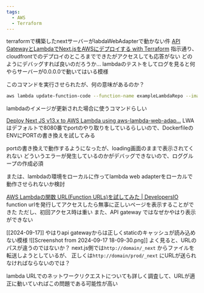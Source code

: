 ```yaml
---
tags:
  - AWS
  - Terraform
---
```


terraformで構築したnextサーバーがlabdaWebAdapterで動かない件
[API GatewayとLambdaでNext.jsをAWSにデプロイする with Terraform](https://zenn.dev/yamakenji24/articles/deploy-nextjs-with-aws)
指示通り、cloudfrontでのデプロイのところまでできたがアクセスしても応答がない
どのようにデバッグすれば良いのだろうか...
lambdaのテストをしてログを見ると何やらサーバーが0.0.0.0で動いてはいる模様

このコマンドを実行させられたが、何の意味があるのか？
```bash
aws lambda update-function-code --function-name exampleLambdaRepo --image-uri xxxx.dkr.ecr.ap-northeast-1.amazonaws.com/example_lambda_repo:latest
```
lambdaのイメージが更新された場合に使うコマンドらしい

[Deploy Next JS v13.x to AWS Lambda using aws-lambda-web-adap...](https://medium.com/@jake-smith/deploy-next-js-v13-x-to-aws-lambda-using-aws-lambda-web-adapter-dd5308d75848)
LWA はデフォルトで8080番でportのやり取りをしているらしいので、DockerfileのENVにPORTの書き換えを試してみる

portの書き換えで動作するようになったが、loading画面のままで表示されてくれない
どういうエラーが発生しているのかがデバッグできないので、ロググループの作成必須

または、lambdaの環境をローカルに作ってlambda web adapterをローカルで動作させられないか検討

[AWS Lambdaの関数 URL(Function URLs)を試してみた | DevelopersIO](https://dev.classmethod.jp/articles/try-aws-lambda-function-urls/)
function urlを発行してアクセスしたら無事に正しいページを表示することができた
ただし、初回アクセス時は重い
また、API gateway ではなぜかやはり表示ができない

[[2024-09-17]]
やはりapi gatewayからは正しくstaticのキャッシュが読み込めない模様
![[Screenshot from 2024-09-17 18-09-30.png]]
よく見ると、URLのパスが違うのではないか？
next.js側では`http://domain/_next` からファイルを転送しようとしているが、
正しくは`http://domain/prod/_next` にURLが送られなければならないのでは？

lambda URLでのネットワークリクエストについても詳しく調査して、URLが適正に動いていればこの問題である可能性が高い
